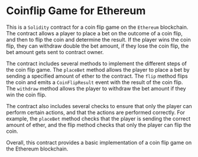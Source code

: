 # Coinflip Game for Ethereum

This is a `Solidity` contract for a coin flip game on the `Ethereum` blockchain. The contract allows a player to place a bet on the outcome of a coin flip, and then to flip the coin and determine the result. If the player wins the coin flip, they can withdraw double the bet amount, if they lose the coin flip, the bet amount gets sent to contract owner.

The contract includes several methods to implement the different steps of the coin flip game. The `placeBet` method allows the player to place a bet by sending a specified amount of ether to the contract. The `flip` method flips the coin and emits a `CoinFlipResult` event with the result of the coin flip. The `withdraw` method allows the player to withdraw the bet amount if they win the coin flip.

The contract also includes several checks to ensure that only the player can perform certain actions, and that the actions are performed correctly. For example, the `placeBet` method checks that the player is sending the correct amount of ether, and the flip method checks that only the player can flip the coin.

Overall, this contract provides a basic implementation of a coin flip game on the Ethereum blockchain.
